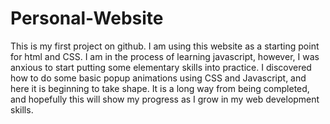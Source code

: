 # Personal-Website
This is my first project on github. 
I am using this website as a starting point for html and CSS. I am in the process of learning javascript, however, I was anxious to start putting some elementary skills into practice. I discovered how to do some basic popup animations using CSS and Javascript, and here it is beginning to take shape. It is a long way from being completed, and hopefully this will show my progress as I grow in my web development skills. 
